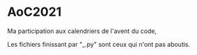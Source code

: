 # AoC2021

Ma participation aux calendriers de l'avent du code,

Les fichiers finissant par "_.py" sont ceux qui n'ont pas aboutis.
